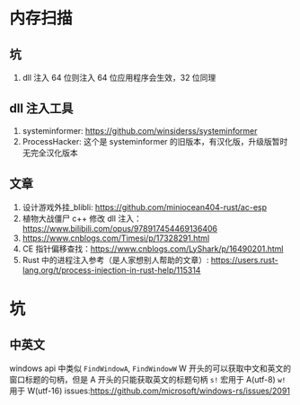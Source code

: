 # 内存扫描

## 坑

1. dll 注入 64 位则注入 64 位应用程序会生效，32 位同理

## dll 注入工具

1. systeminformer: https://github.com/winsiderss/systeminformer
2. ProcessHacker: 这个是 systeminformer 的旧版本，有汉化版，升级版暂时无完全汉化版本

## 文章

1. 设计游戏外挂\_blibli: https://github.com/miniocean404-rust/ac-esp
1. 植物大战僵尸 c++ 修改 dll 注入：https://www.bilibili.com/opus/978917454469136406
1. https://www.cnblogs.com/Timesi/p/17328291.html
1. CE 指针偏移查找：https://www.cnblogs.com/LyShark/p/16490201.html
1. Rust 中的进程注入参考（是人家想别人帮助的文章）: https://users.rust-lang.org/t/process-injection-in-rust-help/115314

# 坑

## 中英文

windows api 中类似 `FindWindowA`, `FindWindowW` W 开头的可以获取中文和英文的窗口标题的句柄，但是 A 开头的只能获取英文的标题句柄
`s!` 宏用于 A(utf-8) `w!` 用于 W(utf-16) issues:https://github.com/microsoft/windows-rs/issues/2091
